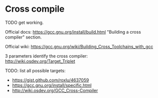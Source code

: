 # Cross compile

TODO get working.

Official docs: <https://gcc.gnu.org/install/build.html> "Building a cross compiler" section.

Official wiki: <https://gcc.gnu.org/wiki/Building_Cross_Toolchains_with_gcc>

3 parameters identify the cross compiler: <http://wiki.osdev.org/Target_Triplet>

TODO: list all possible targets:

- <https://gist.github.com/roxlu/4637059>
- <https://gcc.gnu.org/install/specific.html>
- <http://wiki.osdev.org/GCC_Cross-Compiler>
